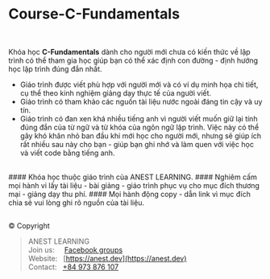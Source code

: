 # Course-C-Fundamentals

<br />

Khóa học **C-Fundamentals** dành cho người mới chưa có kiến thức về lập trình có thể tham gia học giúp bạn có thể xác định con đường - định hướng học lập trình đúng đắn nhất.

- Giáo trình được viết phù hợp với người mới và có ví dụ minh họa chi tiết, cụ thể theo kinh nghiệm giảng dạy thực tế của người viết.
- Giáo trình có tham khảo các nguồn tài liệu nước ngoài đáng tin cậy và uy tín.
- Giáo trình có đan xen khá nhiều tiếng anh vì người viết muốn giữ lại tính đúng đắn của từ ngữ và từ khóa của ngôn ngữ lập trình. Việc này có thể gây khó khăn nhỏ ban đầu khi mới học cho người mới, nhưng sẽ giúp ích rất nhiều sau này cho bạn - giúp bạn ghi nhớ và làm quen với việc học và viết code bằng tiếng anh.

<br />
#### Khóa học thuộc giáo trình của ANEST LEARNING.
#### Nghiêm cấm mọi hành vi lấy tài liệu - bài giảng - giáo trình phục vụ cho mục đích thương mại - giảng dạy thu phí. 
#### Mọi hành động copy - dẫn link vì mục đích chia sẻ vui lòng ghi rõ nguồn của tài liệu.


##  

© Copyright
> ANEST LEARNING  
> Join us: &nbsp;&nbsp;&nbsp; [Facebook groups](https://www.facebook.com/groups/anest.learning/)  
> Website: &nbsp; [https://anest.dev](https://anest.dev)  
> Contact: &nbsp; [+84 973 876 107](https://github.com/AnestLearning/Course-C-Fundamentals)

